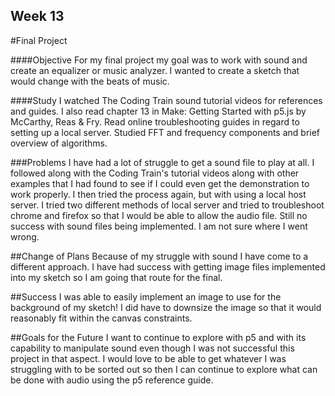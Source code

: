 ## Week 13

#Final Project

####Objective
For my final project my goal was to work with sound and create an equalizer or music analyzer. I wanted to create a sketch that would change with the beats of music.

####Study
I watched The Coding Train sound tutorial videos for references and guides. I also read chapter 13 in Make: Getting Started with p5.js by McCarthy, Reas & Fry. Read online troubleshooting guides in regard to setting up a local server. Studied FFT and frequency components and brief overview of algorithms.

###Problems
I have had a lot of struggle to get a sound file to play at all. I followed along with the Coding Train's tutorial videos along with other examples that I had found to see if I could even get the demonstration to work properly. I then tried the process again, but with using a local host server. I tried two different methods of local server and tried to troubleshoot chrome and firefox so that I would be able to allow the audio file. Still no success with sound files being implemented. I am not sure where I went wrong.

##Change of Plans
Because of my struggle with sound I have come to a different approach. I have had success with getting image files implemented into my sketch so I am going that route for the final.

##Success
I was able to easily implement an image to use for the background of my sketch! I did have to downsize the image so that it would reasonably fit within the canvas constraints.

##Goals for the Future
I want to continue to explore with p5 and with its capability to manipulate sound even though I was not successful this project in that aspect. I would love to be able to get whatever I was struggling with to be sorted out so then I can continue to explore what can be done with audio using the p5 reference guide.
